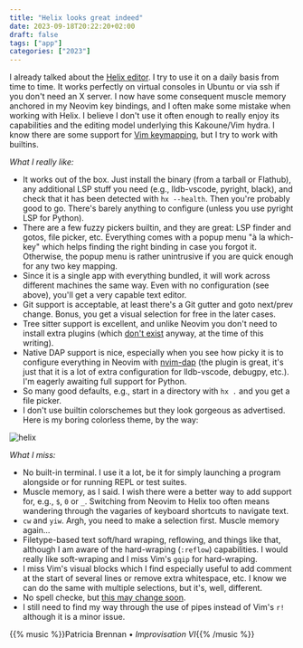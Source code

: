 ```yaml
---
title: "Helix looks great indeed"
date: 2023-09-18T20:22:20+02:00
draft: false
tags: ["app"]
categories: ["2023"]
---
```


I already talked about the [Helix editor](/post/helix-editor). I try to use it on a daily basis from time to time. It works perfectly on virtual consoles in Ubuntu or via ssh if you don't need an X server. I now have some consequent muscle memory anchored in my Neovim key bindings, and I often make some mistake when working with Helix. I believe I don't use it often enough to really enjoy its capabilities and the editing model underlying this Kakoune/Vim hydra. I know there are some support for [Vim keymapping](https://github.com/helix-editor/helix/wiki/FAQ#is-a-vivim-keymap-planned), but I try to work with builtins.

*What I really like:*

- It works out of the box. Just install the binary (from a tarball or Flathub), any additional LSP stuff you need (e.g., lldb-vscode, pyright, black), and check that it has been detected with `hx --health`. Then you're probably good to go. There's barely anything to configure (unless you use pyright LSP for Python).
- There are a few fuzzy pickers builtin, and they are great: LSP finder and gotos, file picker, etc. Everything comes with a popup menu "à la which-key" which helps finding the right binding in case you forgot it. Otherwise, the popup menu is rather unintrusive if you are quick enough for any two key mapping.
- Since it is a single app with everything bundled, it will work across different machines the same way. Even with no configuration (see above), you'll get a very capable text editor.
- Git support is acceptable, at least there's a Git gutter and goto next/prev change. Bonus, you get a visual selection for free in the later cases.
- Tree sitter support is excellent, and unlike Neovim you don't need to install extra plugins (which [don't exist](https://github.com/helix-editor/helix/discussions/3806) anyway, at the time of this writing).
- Native DAP support is nice, especially when you see how picky it is to configure everything in Neovim with [nvim-dap](https://github.com/mfussenegger/nvim-dap) (the plugin is great, it's just that it is a lot of extra configuration for lldb-vscode, debugpy, etc.). I'm eagerly awaiting full support for Python.
- So many good defaults, e.g., start in a directory with `hx .` and you get a file picker.
- I don't use builtin colorschemes but they look gorgeous as advertised. Here is my boring colorless theme, by the way:

![helix](/img/2023-09-18-20-56-05.png)

*What I miss:*

- No built-in terminal. I use it a lot, be it for simply launching a program alongside or for running REPL or test suites.
- Muscle memory, as I said. I wish there were a better way to add support for, e.g., `$`, `0` or `_`. Switching from Neovim to Helix too often means wandering through the vagaries of keyboard shortcuts to navigate text.
- `cw` and `yiw`. Argh, you need to make a selection first. Muscle memory again...
- Filetype-based text soft/hard wraping, reflowing, and things like that, although I am aware of the hard-wraping (`:reflow`) capabilities. I would really like soft-wraping and I miss Vim's `gqip` for hard-wraping.
- I miss Vim's visual blocks which I find especially useful to add comment at the start of several lines or remove extra whitespace, etc. I know we can do the same with multiple selections, but it's, well, different.
- No spell checke, but [this may change soon](https://github.com/helix-editor/helix/discussions/3637#discussioncomment-6868540).
- I still need to find my way through the use of pipes instead of Vim's `r!` although it is a minor issue.

{{% music %}}Patricia Brennan • _Improvisation VI_{{% /music %}}
